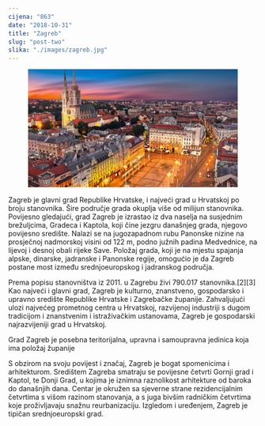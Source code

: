 ```yaml
---
cijena: "863"
date: "2018-10-31"
title: "Zagreb"
slug: "post-two"
slika: "./images/zagreb.jpg"
---
```


<!-- markdownlint-disable MD033 -->

<figure class="figure">
    <img src="./images/zagreb.jpg" alt="Title"/>
</figure>

Zagreb je glavni grad Republike Hrvatske, i najveći grad u Hrvatskoj po broju stanovnika. Šire područje grada okuplja više od milijun stanovnika. Povijesno gledajući, grad Zagreb je izrastao iz dva naselja na susjednim brežuljcima, Gradeca i Kaptola, koji čine jezgru današnjeg grada, njegovo povijesno središte. Nalazi se na jugozapadnom rubu Panonske nizine na prosječnoj nadmorskoj visini od 122 m, podno južnih padina Medvednice, na lijevoj i desnoj obali rijeke Save. Položaj grada, koji je na mjestu spajanja alpske, dinarske, jadranske i Panonske regije, omogućio je da Zagreb postane most između srednjoeuropskog i jadranskog područja.

Prema popisu stanovništva iz 2011. u Zagrebu živi 790.017 stanovnika.[2][3] Kao najveći i glavni grad, Zagreb je kulturno, znanstveno, gospodarsko i upravno središte Republike Hrvatske i Zagrebačke županije. Zahvaljujući ulozi najvećeg prometnog centra u Hrvatskoj, razvijenoj industriji s dugom tradicijom i znanstvenim i istraživačkim ustanovama, Zagreb je gospodarski najrazvijeniji grad u Hrvatskoj.

Grad Zagreb je posebna teritorijalna, upravna i samoupravna jedinica koja ima položaj županije

S obzirom na svoju povijest i značaj, Zagreb je bogat spomenicima i arhitekturom. Središtem Zagreba smatraju se povijesne četvrti Gornji grad i Kaptol, te Donji Grad, u kojima je iznimna raznolikost arhitekture od baroka do današnjih dana. Centar je okružen sa sjeverne strane rezidencijalnim četvrtima s višom razinom stanovanja, a s juga bivšim radničkim četvrtima koje proživljavaju snažnu reurbanizaciju. Izgledom i uređenjem, Zagreb je tipičan srednjoeuropski grad.
